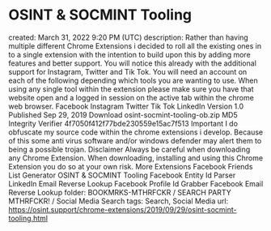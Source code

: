 # OSINT & SOCMINT Tooling

created: March 31, 2022 9:20 PM (UTC)
description: Rather than having multiple different Chrome Extensions i decided to roll all the existing ones in to a single extension with the intention to build upon this by adding more features and better support. You will notice this already with the additional support for Instagram, Twitter and Tik Tok. You will need an account on each of the following depending which tools you are wanting to use. When using any single tool within the extension please make sure you have that website open and a logged in session on the active tab within the chrome web browser. Facebook Instagram Twitter Tik Tok LinkedIn Version 1.0 Published Sep 29, 2019 Download osint-socmint-tooling-ob.zip MD5 Integrity Verifier 4f7050f412f77bde230559e15ac7f513 Important I do obfuscate my source code within the chrome extensions i develop. Because of this some anti virus software and/or windows defender may alert them to being a possible trojan. Disclaimer Always be careful when downloading any Chrome Extension. When downloading, installing and using this Chrome Extension you do so at your own risk. More Extensions Facebook Friends List Generator OSINT & SOCMINT Tooling Facebook Entity Id Parser LinkedIn Email Reverse Lookup Facebook Profile Id Grabber Facebook Email Reverse Lookup
folder: BOOKMRKS-MTHRFCKR / SEARCH PARTY MTHRFCKR! / Social Media Search
tags: Search, Social Media
url: https://osint.support/chrome-extensions/2019/09/29/osint-socmint-tooling.html